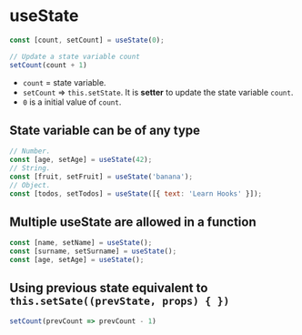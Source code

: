 # useState

```js
const [count, setCount] = useState(0);

// Update a state variable count
setCount(count + 1)
```

- `count` = state variable.
- `setCount` => `this.setState`. It is **setter** to update the state variable `count`.
- `0` is a initial value of `count`.

## State variable can be of any type

```js
// Number.
const [age, setAge] = useState(42);
// String.
const [fruit, setFruit] = useState('banana');
// Object.
const [todos, setTodos] = useState([{ text: 'Learn Hooks' }]);
```

## Multiple useState are allowed in a function

```js
const [name, setName] = useState();
const [surname, setSurname] = useState();
const [age, setAge] = useState();
```

## Using previous state equivalent to `this.setSate((prevState, props) { })`

```js
setCount(prevCount => prevCount - 1)
```
